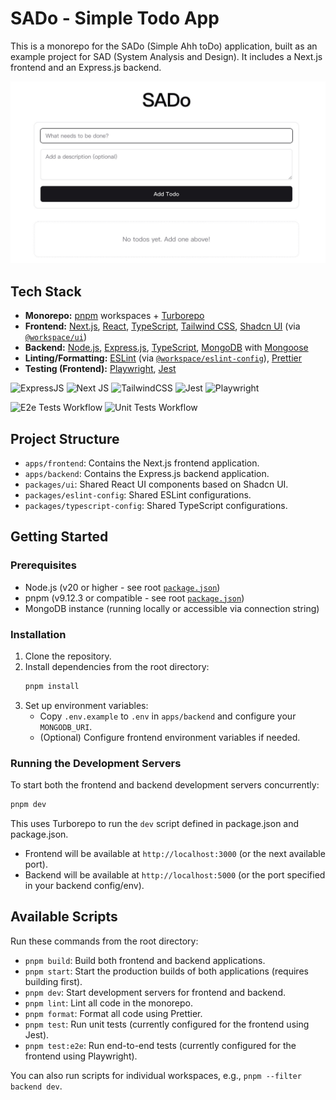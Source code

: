 # SADo - Simple Todo App

This is a monorepo for the SADo (Simple Ahh toDo) application, built as an example project for SAD (System Analysis and Design). It includes a Next.js frontend and an Express.js backend.

![Project Cover](./cover.jpeg)

## Tech Stack

*   **Monorepo:** [pnpm](https://pnpm.io/) workspaces + [Turborepo](https://turbo.build/repo)
*   **Frontend:** [Next.js](https://nextjs.org/), [React](https://react.dev/), [TypeScript](https://www.typescriptlang.org/), [Tailwind CSS](https://tailwindcss.com/), [Shadcn UI](https://ui.shadcn.com/) (via [`@workspace/ui`](packages/ui/package.json))
*   **Backend:** [Node.js](https://nodejs.org/), [Express.js](https://expressjs.com/), [TypeScript](https://www.typescriptlang.org/), [MongoDB](https://www.mongodb.com/) with [Mongoose](https://mongoosejs.com/)
*   **Linting/Formatting:** [ESLint](https://eslint.org/) (via [`@workspace/eslint-config`](packages/eslint-config/package.json)), [Prettier](https://prettier.io/)
*   **Testing (Frontend):** [Playwright](https://playwright.dev/), [Jest](https://jestjs.io/)

![ExpressJS](https://img.shields.io/badge/Express%20js-000000?style=for-the-badge&logo=express&logoColor=white) ![Next JS](https://img.shields.io/badge/Next-black?style=for-the-badge&logo=next.js&logoColor=white) ![TailwindCSS](https://img.shields.io/badge/tailwindcss-%2338B2AC.svg?style=for-the-badge&logo=tailwind-css&logoColor=white) ![Jest](https://img.shields.io/badge/Jest-C21325?style=for-the-badge&logo=jest&logoColor=white) ![Playwright](https://img.shields.io/badge/Playwright-45ba4b?style=for-the-badge&logo=Playwright&logoColor=white)

![E2e Tests Workflow](https://github.com/113-2-SAD/SADo/actions/workflows/playwright.yml/badge.svg) ![Unit Tests Workflow](https://github.com/113-2-SAD/SADo/actions/workflows/jest.yml/badge.svg)


## Project Structure

*   `apps/frontend`: Contains the Next.js frontend application.
*   `apps/backend`: Contains the Express.js backend application.
*   `packages/ui`: Shared React UI components based on Shadcn UI.
*   `packages/eslint-config`: Shared ESLint configurations.
*   `packages/typescript-config`: Shared TypeScript configurations.

## Getting Started

### Prerequisites

*   Node.js (v20 or higher - see root [`package.json`](package.json))
*   pnpm (v9.12.3 or compatible - see root [`package.json`](package.json))
*   MongoDB instance (running locally or accessible via connection string)

### Installation

1.  Clone the repository.
2.  Install dependencies from the root directory:
    ```bash
    pnpm install
    ```
3.  Set up environment variables:
    *   Copy `.env.example` to `.env` in `apps/backend` and configure your `MONGODB_URI`.
    *   (Optional) Configure frontend environment variables if needed.

### Running the Development Servers

To start both the frontend and backend development servers concurrently:

```bash
pnpm dev
```

This uses Turborepo to run the `dev` script defined in package.json and package.json.

*   Frontend will be available at `http://localhost:3000` (or the next available port).
*   Backend will be available at `http://localhost:5000` (or the port specified in your backend config/env).

## Available Scripts

Run these commands from the root directory:

*   `pnpm build`: Build both frontend and backend applications.
*   `pnpm start`: Start the production builds of both applications (requires building first).
*   `pnpm dev`: Start development servers for frontend and backend.
*   `pnpm lint`: Lint all code in the monorepo.
*   `pnpm format`: Format all code using Prettier.
*   `pnpm test`: Run unit tests (currently configured for the frontend using Jest).
*   `pnpm test:e2e`: Run end-to-end tests (currently configured for the frontend using Playwright).

You can also run scripts for individual workspaces, e.g., `pnpm --filter backend dev`.
